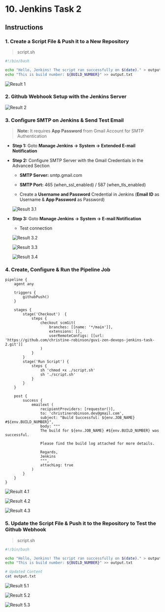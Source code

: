 # 10. Jenkins Task 2 #

## Instructions ##

### 1. Create a Script File & Push it to a New Repository ###

> script.sh

```bash
#!/bin/bash

echo "Hello, Jenkins! The script ran successfully on $(date)." > output.txt
echo "This is build number: ${BUILD_NUMBER}" >> output.txt
```

![Result 1](./screenshots/result-1.png)

### 2. Github Webhook Setup with the Jenkins Server ###

![Result 2](./screenshots/result-2.png)

### 3. Configure SMTP on Jenkins & Send Test Email ###

> **Note:** It requires **App Password** from Gmail Account for SMTP Authentication

- **Step 1:** Goto **Manage Jenkins -> System -> Extended E-mail Notification**

- **Step 2:** Configure SMTP Server with the Gmail Credentials in the Advanced Section

  - **SMTP Server:** smtp.gmail.com

  - **SMTP Port:** 465 (when_ssl_enabled) / 587 (when_tls_enabled)

  - Create a **Username and Password** Credential in Jenkins (**Email ID** as Username & **App Password** as Password)

  ![Result 3.1](./screenshots/result-3.1.png)

- **Step 3:** Goto **Manage Jenkins -> System -> E-mail Notification**

  - Test connection

  ![Result 3.2](./screenshots/result-3.2.png)

  ![Result 3.3](./screenshots/result-3.3.png)

  ![Result 3.4](./screenshots/result-3.4.png)

### 4. Create, Configure & Run the Pipeline Job ###

```Jenkinsfile
pipeline {
    agent any
    
    triggers {
        githubPush()
    }
    
    stages {
        stage('Checkout')  {
            steps {
                checkout scmGit(
                    branches: [[name: '*/main']], 
                    extensions: [], 
                    userRemoteConfigs: [[url: 'https://github.com/christine-robinson/guvi-zen-devops-jenkins-task-2.git']]
                )
            }
        }
        stage('Run Script') {
            steps {
                sh 'chmod +x ./script.sh'
                sh './script.sh'
            }
        }
    }
    
    post {
        success {
            emailext (
                recipientProviders: [requestor()],
                to: 'christinerobinson.dev@gmail.com',
                subject: "Build Successful: ${env.JOB_NAME} #${env.BUILD_NUMBER}",
                body: """
                The build for ${env.JOB_NAME} #${env.BUILD_NUMBER} was successful.
                
                Please find the build log attached for more details.
                
                Regards,
                Jenkins
                """,
                attachLog: true
            )
        }
    }
}
```

![Result 4.1](./screenshots/result-4.1.png)

![Result 4.2](./screenshots/result-4.2.png)

![Result 4.3](./screenshots/result-4.3.png)

### 5. Update the Script File & Push it to the Repository to Test the Github Webhook ###

> script.sh

```bash
#!/bin/bash

echo "Hello, Jenkins! The script ran successfully on $(date)." > output.txt
echo "This is build number: ${BUILD_NUMBER}" >> output.txt

# Updated Content
cat output.txt
```

![Result 5.1](./screenshots/result-5.1.png)

![Result 5.2](./screenshots/result-5.2.png)

![Result 5.3](./screenshots/result-5.3.png)
